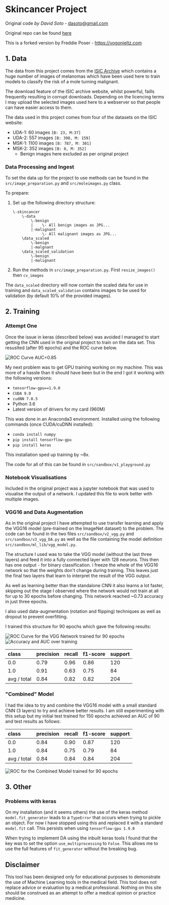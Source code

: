 # Skincancer Project
Original code *by David Soto*  - dasoto@gmail.com

Original repo can be found [here](https://github.com/dasoto/skincancer)

This is a forked version by Freddie Poser  - https://vogonjeltz.com

## 1. Data
The data from this project comes from the [ISIC Archive](https://isic-archive.com/#images) which contains a huge number of images of melanomas which have been used here to train models to classify the risk of a mole turning malignant.

The download feature of the ISIC archive website, whilst powerful, faills frequently resulting in corrupt downloads. Depending on the licencing terms I may upload the selected images used here to a webserver so that people can have easier access to them.

The data used in this project comes from four of the datasets on the ISIC website:
* UDA-1: 60 images `[B: 23, M:37]`
* UDA-2: 557 images `[B: 398, M: 159]`
* MSK-1: 1100 images `[B: 787, M: 301]`
* MSK-2: 352 images `[B: 0, M: 352]`
    * Benign images here excluded as per original project
    
### Data Processing and Ingest
To set the data up for the project to use methods can be found in the `src/image_preparation.py` and `src/moleimages.py` class.

To prepare:

1) Set up the following directory structure:

    ```
    \-skincancer
        \-data
            \-benign
            |    \- All benign images as JPG...
            |-malignant
                 \- All malignant images as JPG...
        \data_scaled
            \-benign
            |-malgnant
        \data_scaled_validation
            \-benign
            |-malignant
    ```
2) Run the methods in `src/image_preparation.py`. First `resize_images()` then `cv_images`

The `data_scaled` directory will now contain the scaled data for use in training and `data_scaled_validation` contains images to be used for validation (by default 10% of the provided images).

## 2. Training 
### Attempt One
Once the issue in keras (described below) was avoided I managed to start getting the CNN used in the original project to train on the data set. This resuslted (after 95 epochs) and the ROC curve below.

![ROC Curve AUC=0.85][roc_v1_95_85]

My next problem was to get GPU training working on my machine. This was more of a hassle than it should have been but in the end I got it working with the following versions:

* `tensorflow-gpu==1.9.0`
* `CUDA 9.0`
* `cudNN 7.0.5`
* Python 3.6
* Latest version of drivers for my card (960M)

This was done in  an Anaconda3 environment. Installed using the following commands (once CUDA/cuDNN installed):
* `conda install numpy`
* `pip install tensorflow-gpu`
* `pip install keras`

This installation sped up training by ~8x.

The code for all of this can be found in `src/sandbox/v1_playground.py`

### Notebook Visualisations

Included in the original project was a jupyter notebook that was used to visualise the output of a network. I updated this file to work better with multiple images.

### VGG16 and Data Augmentation
As in the original project I have attempted to use transfer learning and apply the VGG16 model (pre-trained on the ImageNet dataset) to the problem. The code can be found in the two files `src/sandbox/v2_vgg.py` and `src/sandbox/v3_vgg_DA.py` as well as the file containing the model definition `src/sandbox/ml_lib/vgg_model.py`.

The structure I used was to take the VGG model (without the last three layers) and feed it into a fully connected layer with 128 neurons. This then has one output - for binary classification. i freeze the whole of the VGG16 network so that the weights don't change during training. This leaves just the final two layers that learn to interpret the result of the VGG output.

As well as learning better than the standalone CNN it also learns a lot faster, skipping out the stage I observed where the network would not train at all for up to 30 epochs before changing. This network reached ~0.73 accuracy in just three epochs.

I also used data-augmentation (rotation and flipping) techniques as well as dropout to prevent overfitting.

I trained this structure for 90 epochs which gave the following results:

![ROC Curve for the VGG Network trained for 90 epochs][roc_v3_90e]
![Accuracy and AUC over training][acc_auc_v3_90e]

| class | precision | recall  | f1-score  | support |
|:----- |:-----     | :--     |:--        |:--      |
| 0.0   | 0.79     | 0.96    |  0.86     |    120   |
| 1.0   | 0.91      | 0.63    | 0.75      |   84    |
|avg / total|0.84   | 0.82    |0.82       |204      |

### "Combined" Model

I had the idea to try and combine the VGG16 model with a small standard CNN (3 layers) to try and achieve better results. I am still experimenting with this setup but my initial test trained for 150 epochs achieved an AUC of 90 and test results as follows:

| class | precision | recall  | f1-score  | support |
|:----- |:-----     | :--     |:--        |:--      |
| 0.0   | 0.84     | 0.90    |  0.87     |    120   |
| 1.0   | 0.84      | 0.75    | 0.79      |   84    |
|avg / total|0.84   | 0.84    |0.84       |204      |


![ROC for the Combined Model trained for 90 epochs][roc_combined_150e]

## 3. Other

### Problems with keras
On my installation (and it seems others) the use of the keras method `model.fit_generator` leads to a `TypeError` that occurs when trying to pickle an object. For now I have stopped using this and replaced it with a standard `model.fit` call. This persists when using `tensorflow-gpu 1.9.0`

When trying to implement DA using the inbuilt keras tools I found that the key was to set the option `use_multiprocessing` to `False`. This allows me to use the full features of `fit_generator` without the breaking bug.

## Disclaimer
This tool has been designed only for educational purposes to demonstrate the use of Machine Learning tools in the medical field. This tool does not replace advice or evaluation by a medical professional. Nothing on this site should be construed as an attempt to offer a medical opinion or practice medicine.

[roc_v1_95_85]:https://github.com/vogon101/skincancer/blob/master/results/Initial%20Testing/ROC%20Curve%20-%2085.png
[roc_v3_90e]:https://github.com/vogon101/skincancer/blob/master/results/Transfer%20Learning%20with%20DA/1-roc.png
[acc_auc_v3_90e]:https://github.com/vogon101/skincancer/blob/master/results/Transfer%20Learning%20with%20DA/1-acc-auc.png
[roc_combined_150e]:https://github.com/vogon101/skincancer/blob/master/results/Combined%20Model/1-150epoch-roc.png
[arch_combined_1]:https://github.com/vogon101/skincancer/blob/master/results/Combined%20Model/1-model.png
[acc_auc_combined_150e]:https://github.com/vogon101/skincancer/blob/master/results/Combined%20Model/1-150epoch-acc-auc.png